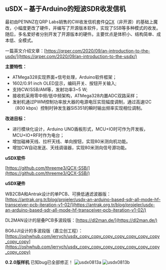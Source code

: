 **uSDX – 基于Arduino的短波SDR收发信机**
-

最初由PE1NNZ在QRP Labs销售的CW收发信机套件[QCX](https://github.com/threeme3/QCX-SSB/)（非开源）的基础上魔改，小幅度更改了硬件，并编写了开源版本软件，实现了SSB等多种模式的收发。随后，多名爱好者分别开发了开源版本的硬件。主要优点是体积小、结构简单、成本低、全模式。

一篇英文介绍文章：[https://qrper.com/2020/09/an-introduction-to-the-usdx/](https://qrper.com/2020/09/an-introduction-to-the-usdx/)

**主要特性：**
- ATMega328实现界面+信号处理，Arduino软件框架；
- 1602/0.91 inch OLED显示，编码开关、按钮开关输入;
- 支持CW/SSB/AM等，发射功率3~5 W;
- 接收机采用零中频/低中频架构，ATMega328内置ADC双路采样；
- 发射机通过PWM控制功率放大器的电源电压实现幅度调制，通过高速I2C（800 kbps）控制时钟发生器SI5351的瞬时输出频率实现相位调制。

**改进目标：**
- 进行模块化设计，Arduino UNO盾板形式，MCU+IO时可作为开发板，MCU+IO+RF时作为电台；
- 增加磁棒天线、拉杆天线、单向按钮，实现80米测向机功能。
- 增加CW自动发送、天线调谐器，实现80米测向信号源功能。

**uSDX软件**

[https://github.com/threeme3/QCX-SSB/](https://github.com/threeme3/QCX-SSB/)

**uSDX硬件**

WB2CBA和Antrak设计的单PCB、可换低通滤波器版：[https://antrak.org.tr/blog/projeler/usdx-an-arduino-based-sdr-all-mode-hf-transceiver-pcb-iteration-v1-02/](https://antrak.org.tr/blog/projeler/usdx-an-arduino-based-sdr-all-mode-hf-transceiver-pcb-iteration-v1-02/)

DL2MAN设计的层叠PCB多波段版：[https://dl2man.de/](https://dl2man.de/)

BG6JJI设计的多波段版（嘉立创工程）：[https://oshwhub.com/jerrych/usdx_copy_copy_copy_copy_copy_copy_copy_copy_copy](https://oshwhub.com/jerrych/usdx_copy_copy_copy_copy_copy_copy_copy_copy_copy)

**0.2.0版样机**
已知bug已全部修正！
![usdx0813a](https://user-images.githubusercontent.com/2872962/132234040-b0993e06-f292-4fc8-9b33-6c5535261b1a.jpg)
![usdx0813b](https://user-images.githubusercontent.com/2872962/132234048-43afcc40-3e3a-4a54-b5fe-b3f2a148c6b2.jpg)
